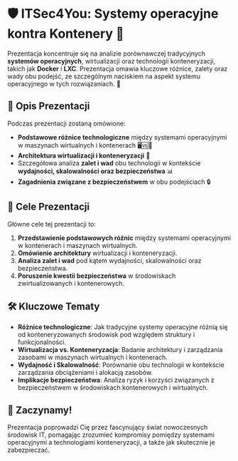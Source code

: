 # 🛡️ ITSec4You: Systemy operacyjne kontra Kontenery 🚀

Prezentacja koncentruje się na analizie porównawczej tradycyjnych **systemów operacyjnych**, wirtualizacji oraz technologii konteneryzacji, takich jak **Docker** i **LXC**. Prezentacja omawia kluczowe różnice, zalety oraz wady obu podejść, ze szczególnym naciskiem na aspekt systemu operacyjnego w tych rozwiązaniach. 🔐

## 🌟 Opis Prezentacji
Podczas prezentacji zostaną omówione:
- **Podstawowe różnice technologiczne** między systemami operacyjnymi w maszynach wirtualnych i kontenerach 🖥️🆚🐳
- **Architektura wirtualizacji i konteneryzacji** 🔧
- Szczegółowa analiza **zalet i wad** obu technologii w kontekście **wydajności, skalowalności oraz bezpieczeństwa** 📊
- **Zagadnienia związane z bezpieczeństwem** w obu podejściach 🔒

## 🎯 Cele Prezentacji

Główne cele tej prezentacji to:
1. **Przedstawienie podstawowych różnic** między systemami operacyjnymi w kontenerach i maszynach wirtualnych.
2. **Omówienie architektury** wirtualizacji i konteneryzacji.
3. **Analiza zalet i wad** pod kątem wydajności, skalowalności oraz bezpieczeństwa.
4. **Poruszenie kwestii bezpieczeństwa** w środowiskach zwirtualizowanych i kontenerowych.

## 🛠️ Kluczowe Tematy
- **Różnice technologiczne**: Jak tradycyjne systemy operacyjne różnią się od konteneryzowanych środowisk pod względem struktury i funkcjonalności.
- **Wirtualizacja vs. Konteneryzacja**: Badanie architektury i zarządzania zasobami w maszynach wirtualnych i kontenerach.
- **Wydajność i Skalowalność**: Porównanie obu technologii w kontekście zarządzania obciążeniami i alokacją zasobów.
- **Implikacje bezpieczeństwa**: Analiza ryzyk i korzyści związanych z bezpieczeństwem w środowiskach kontenerowych i wirtualnych.

## 🚀 Zaczynamy!
Prezentacja poprowadzi Cię przez fascynujący świat nowoczesnych środowisk IT, pomagając zrozumieć kompromisy pomiędzy systemami operacyjnymi a technologiami konteneryzacji, a także jak skutecznie je zabezpieczać.
